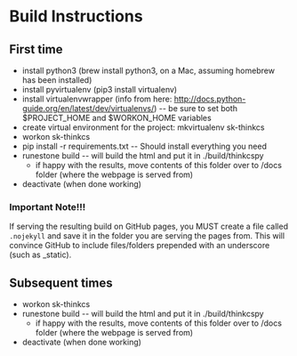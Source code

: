 # Build Instructions

## First time
- install python3 (brew install python3, on a Mac, assuming homebrew has been installed)
- install pyvirtualenv (pip3 install virtualenv)
- install virtualenvwrapper (info from here: http://docs.python-guide.org/en/latest/dev/virtualenvs/) -- be sure to set both $PROJECT_HOME and $WORKON_HOME variables
- create virtual environment for the project: mkvirtualenv sk-thinkcs
- workon sk-thinkcs
- pip install -r requirements.txt -- Should install everything you need
- runestone build -- will build the html and put it in ./build/thinkcspy
    - if happy with the results, move contents of this folder over to /docs folder (where the webpage is served from)
- deactivate (when done working)

### Important Note!!!
If serving the resulting build on GitHub pages, you MUST create a file called `.nojekyll` and save it in the folder you are serving the pages from. This will convince GitHub to include files/folders prepended with an underscore (such as _static).

## Subsequent times
- workon sk-thinkcs
- runestone build -- will build the html and put it in ./build/thinkcspy
    - if happy with the results, move contents of this folder over to /docs folder (where the webpage is served from)
- deactivate (when done working)